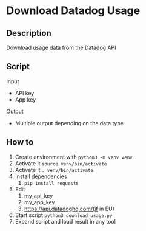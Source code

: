 # Download Datadog Usage

## Description
Download usage data from the Datadog API

## Script

Input

- API key
- App key

Output

- Multiple output depending on the data type

## How to

1. Create environment with `python3 -m venv venv`
1. Activate it `source venv/bin/activate`
1. Activate it `. venv/bin/activate`
1. Install dependencies
    1. `pip install requests`
1. Edit
    1. my_api_key
	1. my_app_key
    1. https://api.datadoghq.com/(if in EU)
1. Start script `python3 download_usage.py`
1. Expand script and load result in any tool